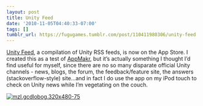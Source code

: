 ```yaml
---
layout: post
title: Unity Feed
date: '2010-11-05T04:40:33-07:00'
tags: []
tumblr_url: https://fugugames.tumblr.com/post/110411980306/unity-feed
---
```

[Unity Feed](http://itunes.apple.com/app/unity-feed/id400855804?mt=8), a compilation of Unity RSS feeds, is now on the App Store. I created this as a test of [AppMakr](http://appmakr.com/), but it’s actually something I thought I’d find useful for myself, since there are no so many disparate official Unity channels - news, blogs, the forum, the feedback/feature site, the answers (stackoverflow-style) site…and in fact I do use the app on my iPod touch to check on Unity news while I’m vegetating on the couch.

[![](http://itshardtofondlepenguins.com/wp-content/uploads/2010/11/mzl.gcdlobog.320x480-75.jpg "mzl.gcdlobog.320x480-75")](http://itshardtofondlepenguins.com/wp-content/uploads/2010/11/mzl.gcdlobog.320x480-75.jpg)

